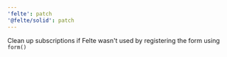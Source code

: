 ```yaml
---
'felte': patch
'@felte/solid': patch
---
```


Clean up subscriptions if Felte wasn't used by registering the form using `form()`
